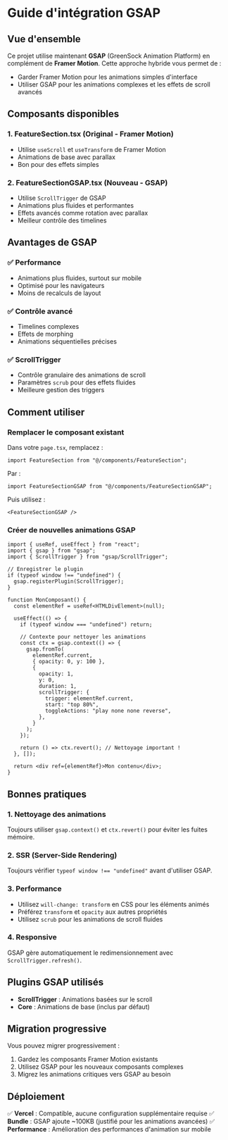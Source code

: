 # Guide d'intégration GSAP

## Vue d'ensemble

Ce projet utilise maintenant **GSAP** (GreenSock Animation Platform) en complément de **Framer Motion**. Cette approche hybride vous permet de :

- Garder Framer Motion pour les animations simples d'interface
- Utiliser GSAP pour les animations complexes et les effets de scroll avancés

## Composants disponibles

### 1. FeatureSection.tsx (Original - Framer Motion)

- Utilise `useScroll` et `useTransform` de Framer Motion
- Animations de base avec parallax
- Bon pour des effets simples

### 2. FeatureSectionGSAP.tsx (Nouveau - GSAP)

- Utilise `ScrollTrigger` de GSAP
- Animations plus fluides et performantes
- Effets avancés comme rotation avec parallax
- Meilleur contrôle des timelines

## Avantages de GSAP

### ✅ Performance

- Animations plus fluides, surtout sur mobile
- Optimisé pour les navigateurs
- Moins de recalculs de layout

### ✅ Contrôle avancé

- Timelines complexes
- Effets de morphing
- Animations séquentielles précises

### ✅ ScrollTrigger

- Contrôle granulaire des animations de scroll
- Paramètres `scrub` pour des effets fluides
- Meilleure gestion des triggers

## Comment utiliser

### Remplacer le composant existant

Dans votre `page.tsx`, remplacez :

```tsx
import FeatureSection from "@/components/FeatureSection";
```

Par :

```tsx
import FeatureSectionGSAP from "@/components/FeatureSectionGSAP";
```

Puis utilisez :

```tsx
<FeatureSectionGSAP />
```

### Créer de nouvelles animations GSAP

```tsx
import { useRef, useEffect } from "react";
import { gsap } from "gsap";
import { ScrollTrigger } from "gsap/ScrollTrigger";

// Enregistrer le plugin
if (typeof window !== "undefined") {
  gsap.registerPlugin(ScrollTrigger);
}

function MonComposant() {
  const elementRef = useRef<HTMLDivElement>(null);

  useEffect(() => {
    if (typeof window === "undefined") return;

    // Contexte pour nettoyer les animations
    const ctx = gsap.context(() => {
      gsap.fromTo(
        elementRef.current,
        { opacity: 0, y: 100 },
        {
          opacity: 1,
          y: 0,
          duration: 1,
          scrollTrigger: {
            trigger: elementRef.current,
            start: "top 80%",
            toggleActions: "play none none reverse",
          },
        }
      );
    });

    return () => ctx.revert(); // Nettoyage important !
  }, []);

  return <div ref={elementRef}>Mon contenu</div>;
}
```

## Bonnes pratiques

### 1. Nettoyage des animations

Toujours utiliser `gsap.context()` et `ctx.revert()` pour éviter les fuites mémoire.

### 2. SSR (Server-Side Rendering)

Toujours vérifier `typeof window !== "undefined"` avant d'utiliser GSAP.

### 3. Performance

- Utilisez `will-change: transform` en CSS pour les éléments animés
- Préférez `transform` et `opacity` aux autres propriétés
- Utilisez `scrub` pour les animations de scroll fluides

### 4. Responsive

GSAP gère automatiquement le redimensionnement avec `ScrollTrigger.refresh()`.

## Plugins GSAP utilisés

- **ScrollTrigger** : Animations basées sur le scroll
- **Core** : Animations de base (inclus par défaut)

## Migration progressive

Vous pouvez migrer progressivement :

1. Gardez les composants Framer Motion existants
2. Utilisez GSAP pour les nouveaux composants complexes
3. Migrez les animations critiques vers GSAP au besoin

## Déploiement

✅ **Vercel** : Compatible, aucune configuration supplémentaire requise
✅ **Bundle** : GSAP ajoute ~100KB (justifié pour les animations avancées)
✅ **Performance** : Amélioration des performances d'animation sur mobile
